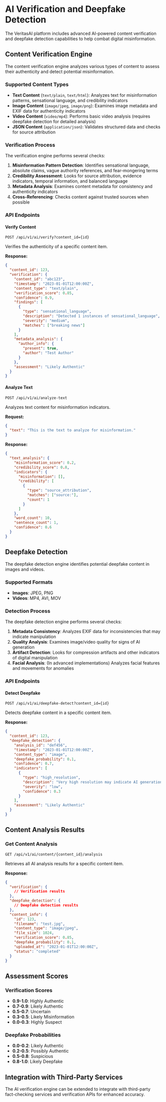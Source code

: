 # AI Verification and Deepfake Detection

The VeritasAI platform includes advanced AI-powered content verification and deepfake detection capabilities to help combat digital misinformation.

## Content Verification Engine

The content verification engine analyzes various types of content to assess their authenticity and detect potential misinformation.

### Supported Content Types

- **Text Content** (`text/plain`, `text/html`): Analyzes text for misinformation patterns, sensational language, and credibility indicators
- **Image Content** (`image/jpeg`, `image/png`): Examines image metadata and EXIF data for authenticity indicators
- **Video Content** (`video/mp4`): Performs basic video analysis (requires deepfake detection for detailed analysis)
- **JSON Content** (`application/json`): Validates structured data and checks for source attribution

### Verification Process

The verification engine performs several checks:

1. **Misinformation Pattern Detection**: Identifies sensational language, absolute claims, vague authority references, and fear-mongering terms
2. **Credibility Assessment**: Looks for source attribution, evidence indicators, temporal information, and balanced language
3. **Metadata Analysis**: Examines content metadata for consistency and authenticity indicators
4. **Cross-Referencing**: Checks content against trusted sources when possible

### API Endpoints

#### Verify Content
```
POST /api/v1/ai/verify?content_id={id}
```
Verifies the authenticity of a specific content item.

**Response:**
```json
{
  "content_id": 123,
  "verification": {
    "content_id": "abc123",
    "timestamp": "2023-01-01T12:00:00Z",
    "content_type": "text/plain",
    "verification_score": 0.85,
    "confidence": 0.9,
    "findings": [
      {
        "type": "sensational_language",
        "description": "Detected 1 instances of sensational_language",
        "severity": "medium",
        "matches": ["breaking news"]
      }
    ],
    "metadata_analysis": {
      "author_info": {
        "present": true,
        "author": "Test Author"
      }
    },
    "assessment": "Likely Authentic"
  }
}
```

#### Analyze Text
```
POST /api/v1/ai/analyze-text
```
Analyzes text content for misinformation indicators.

**Request:**
```json
{
  "text": "This is the text to analyze for misinformation."
}
```

**Response:**
```json
{
  "text_analysis": {
    "misinformation_score": 0.2,
    "credibility_score": 0.8,
    "indicators": {
      "misinformation": [],
      "credibility": [
        {
          "type": "source_attribution",
          "matches": ["source:"],
          "count": 1
        }
      ]
    },
    "word_count": 10,
    "sentence_count": 1,
    "confidence": 0.6
  }
}
```

## Deepfake Detection

The deepfake detection engine identifies potential deepfake content in images and videos.

### Supported Formats

- **Images**: JPEG, PNG
- **Videos**: MP4, AVI, MOV

### Detection Process

The deepfake detection engine performs several checks:

1. **Metadata Consistency**: Analyzes EXIF data for inconsistencies that may indicate manipulation
2. **Quality Analysis**: Examines image/video quality for signs of AI generation
3. **Artifact Detection**: Looks for compression artifacts and other indicators of digital manipulation
4. **Facial Analysis**: (In advanced implementations) Analyzes facial features and movements for anomalies

### API Endpoints

#### Detect Deepfake
```
POST /api/v1/ai/deepfake-detect?content_id={id}
```
Detects deepfake content in a specific content item.

**Response:**
```json
{
  "content_id": 123,
  "deepfake_detection": {
    "analysis_id": "def456",
    "timestamp": "2023-01-01T12:00:00Z",
    "content_type": "image",
    "deepfake_probability": 0.1,
    "confidence": 0.7,
    "indicators": [
      {
        "type": "high_resolution",
        "description": "Very high resolution may indicate AI generation",
        "severity": "low",
        "confidence": 0.3
      }
    ],
    "assessment": "Likely Authentic"
  }
}
```

## Content Analysis Results

### Get Content Analysis
```
GET /api/v1/ai/content/{content_id}/analysis
```
Retrieves all AI analysis results for a specific content item.

**Response:**
```json
{
  "verification": {
    // Verification results
  },
  "deepfake_detection": {
    // Deepfake detection results
  },
  "content_info": {
    "id": 123,
    "filename": "test.jpg",
    "content_type": "image/jpeg",
    "file_size": 1024,
    "verification_score": 0.85,
    "deepfake_probability": 0.1,
    "uploaded_at": "2023-01-01T12:00:00Z",
    "status": "completed"
  }
}
```

## Assessment Scores

### Verification Scores
- **0.9-1.0**: Highly Authentic
- **0.7-0.9**: Likely Authentic
- **0.5-0.7**: Uncertain
- **0.3-0.5**: Likely Misinformation
- **0.0-0.3**: Highly Suspect

### Deepfake Probabilities
- **0.0-0.2**: Likely Authentic
- **0.2-0.5**: Possibly Authentic
- **0.5-0.8**: Suspicious
- **0.8-1.0**: Likely Deepfake

## Integration with Third-Party Services

The AI verification engine can be extended to integrate with third-party fact-checking services and verification APIs for enhanced accuracy.